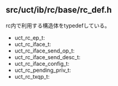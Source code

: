 ## src/uct/ib/rc/base/rc_def.h

rc内で利用する構造体をtypedefしている。

* uct_rc_ep_t:
* uct_rc_iface_t:
* uct_rc_iface_send_op_t:
* uct_rc_iface_send_desc_t:
* uct_rc_iface_config_t:
* uct_rc_pending_priv_t:
* uct_rc_txqp_t:
